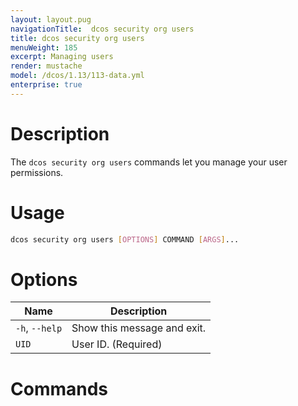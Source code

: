 ```yaml
---
layout: layout.pug
navigationTitle:  dcos security org users
title: dcos security org users
menuWeight: 185
excerpt: Managing users
render: mustache
model: /dcos/1.13/113-data.yml
enterprise: true
---
```


# Description

The `dcos security org users` commands let you manage your user permissions.

# Usage

```bash
dcos security org users [OPTIONS] COMMAND [ARGS]...
```


# Options
 
| Name |  Description |
|---------|-------------|
|  `-h`, `--help` |  Show this message and exit.|
| `UID` | User ID. (Required)|


# Commands